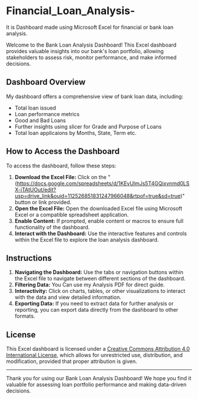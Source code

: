 # Financial_Loan_Analysis-
It is Dashboard made using Microsoft Excel for financial or bank loan analysis. 

Welcome to the Bank Loan Analysis Dashboard! This Excel dashboard provides valuable insights into our bank's loan portfolio, allowing stakeholders to assess risk, monitor performance, and make informed decisions.

## Dashboard Overview

My dashboard offers a comprehensive view of bank loan data, including:

- Total loan issued
- Loan performance metrics
- Good and Bad Loans
- Further insights using slicer for Grade and Purpose of Loans
- Total loan applicaions by Months, State, Term etc.

## How to Access the Dashboard

To access the dashboard, follow these steps:

1. **Download the Excel File:** Click on the "(https://docs.google.com/spreadsheets/d/1KEvUlmJs5T4GQixvnmd0LSX-iTAtUOut/edit?usp=drive_link&ouid=112526851831247966048&rtpof=true&sd=true)" button or link provided.
2. **Open the Excel File:** Open the downloaded Excel file using Microsoft Excel or a compatible spreadsheet application.
3. **Enable Content:** If prompted, enable content or macros to ensure full functionality of the dashboard.
4. **Interact with the Dashboard:** Use the interactive features and controls within the Excel file to explore the loan analysis dashboard.

## Instructions

1. **Navigating the Dashboard:** Use the tabs or navigation buttons within the Excel file to navigate between different sections of the dashboard.
2. **Filtering Data:** You Can use my Analysis PDF for direct guide.
3. **Interactivity:** Click on charts, tables, or other visualizations to interact with the data and view detailed information.
4. **Exporting Data:** If you need to extract data for further analysis or reporting, you can export data directly from the dashboard to other formats.

## License

This Excel dashboard is licensed under a [Creative Commons Attribution 4.0 International License](https://creativecommons.org/licenses/by/4.0/), which allows for unrestricted use, distribution, and modification, provided that proper attribution is given.

---

Thank you for using our Bank Loan Analysis Dashboard! We hope you find it valuable for assessing loan portfolio performance and making data-driven decisions.
